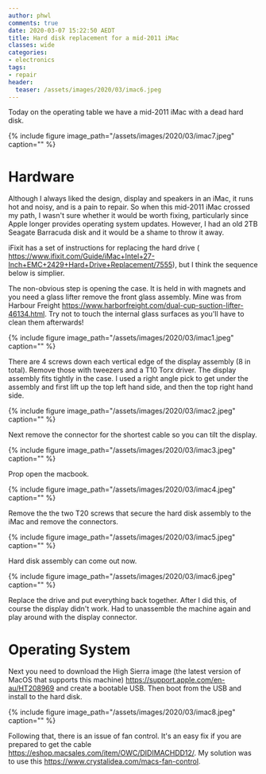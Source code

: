 ```yaml
---
author: phwl
comments: true
date: 2020-03-07 15:22:50 AEDT
title: Hard disk replacement for a mid-2011 iMac
classes: wide
categories:
- electronics
tags:
- repair
header:
  teaser: /assets/images/2020/03/imac6.jpeg
---
```


Today on the operating table we have a mid-2011 iMac with a dead hard disk.

{% include figure image_path="/assets/images/2020/03/imac7.jpeg" caption="" %}


<!-- more -->

# Hardware

Although I always liked the design, display and speakers in an iMac,
it runs hot and noisy, and is a pain to repair. 
So when this mid-2011 iMac crossed my path, I wasn't sure whether
it would be worth fixing, particularly since Apple
longer provides operating system updates. 
However, I had
an old 2TB Seagate Barracuda disk and it would be a shame to throw
it away.

iFixit has a set of instructions for replacing the hard drive (
<https://www.ifixit.com/Guide/iMac+Intel+27-Inch+EMC+2429+Hard+Drive+Replacement/7555>),
but I think the sequence below is simplier.

The non-obvious step is opening the case. It is held in with magnets
and you need a glass lifter remove the front glass assembly. Mine was from
Harbour Freight <https://www.harborfreight.com/dual-cup-suction-lifter-46134.html>. Try not to touch the internal glass surfaces as you'll have to clean 
them afterwards!

{% include figure image_path="/assets/images/2020/03/imac1.jpeg" caption="" %}

There are 4 screws down each vertical edge of the display assembly
(8 in total). Remove those with tweezers and a T10 Torx driver.
The display assembly fits tightly in the case. I used a right
angle pick to get under the assembly and first lift up the top left
hand side, and then the top right hand side.

{% include figure image_path="/assets/images/2020/03/imac2.jpeg" caption="" %}

Next remove the connector for the shortest cable so you can tilt the display.

{% include figure image_path="/assets/images/2020/03/imac3.jpeg" caption="" %}

Prop open the macbook.

{% include figure image_path="/assets/images/2020/03/imac4.jpeg" caption="" %}

Remove the the two 
T20 screws that secure the hard disk assembly to the iMac and remove
the connectors.

{% include figure image_path="/assets/images/2020/03/imac5.jpeg" caption="" %}

Hard disk assembly can come out now.

{% include figure image_path="/assets/images/2020/03/imac6.jpeg" caption="" %}

Replace the drive and put everything back together.  After I did
this, of course the display didn't work. Had to unassemble the
machine again and play around with the display connector.

# Operating System
Next you need to download the High Sierra image (the latest version
of MacOS that supports this machine) <https://support.apple.com/en-au/HT208969>
and create a bootable USB. Then boot from the USB and install to the hard disk. 

{% include figure image_path="/assets/images/2020/03/imac8.jpeg" caption="" %}

Following that, there is an issue of fan control. It's an easy fix if you 
are prepared to get the cable <https://eshop.macsales.com/item/OWC/DIDIMACHDD12/>. My solution was to use this
<https://www.crystalidea.com/macs-fan-control>.
